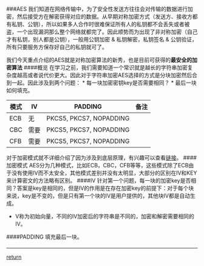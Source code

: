 ###AES
我们知道在网络传输中，为了安全性发送方往往会对传输的数据进行加密，然后接受方在解密获得对应的数据。从早期对称加密方式（发送方、接收方都有私钥、公钥），所以如果多人合作时很难保证所有人的私钥都不会丢失或者被盗，一个出现漏洞那么整个网络就都完了。因此顺势而为出现了非对称加密（自己才有私钥，别人都是公钥），一般用公钥加密 & 私钥解密，私钥签名 & 公钥验证，所有只要服务方保存好自己的私钥就可了。

我们今天重点介绍的AES就是对称加密算法的新秀，也是目前可获得的**最安全的加密算法**
####概览
在学习之前，我们需要知道一个常识就是越长的字符串加密复杂度越高或者说代价更大。因此对于字符串加密AES选择的方式是分块加密然后合到一起。因此涉及到两个问题：
    * 每一块加密密钥key是否需要相同？
    * 最后一块如何填充。

| 模式 | IV | PADDING | 备注 |
| - | - | - | - |
| ECB | 无 | PKCS5, PKCS7, NOPADDING | |
| CBC | 需要 | PKCS5, PKCS7, NOPADDING | |
| CFB | 需要 | PKCS5, PKCS7, NOPADDING | |
对于加密模式就不详细介绍了因为涉及到底层原理，有兴趣可以查看[链接](https://blog.csdn.net/chence19871/article/details/27653805)。
####加密模式
AES分为几种模式，比如ECB，CBC，CFB等等，这些模式除了ECB由于没有使用IV而不太安全，其他模式差别并没有太明显，大部分的区别在IV和KEY来计算密文的方法略有区别。
####IV
针对第一个问题，每一块的加密key是否相同？答案是key是相同的，但是IV的作用是在存在加密key的前提下：对于每个块来说，key是不变的，但是只有第一个块的IV是用户提供的，其他块IV都是自动生成。 
* V称为初始向量，不同的IV加密后的字符串是不同的，加密和解密需要相同的IV。

####PADDING
填充最后一块。
####
************




[return](README.md)